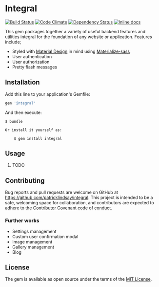 # Integral

[![Build Status](https://travis-ci.org/patricklindsay/integral.svg?branch=master)](https://travis-ci.org/patricklindsay/integral) [![Code Climate](https://codeclimate.com/github/patricklindsay/integral/badges/gpa.svg)](https://codeclimate.com/github/patricklindsay/integral) [![Dependency Status](https://gemnasium.com/patricklindsay/integral.svg)](https://gemnasium.com/patricklindsay/integral) [![Inline docs](http://inch-ci.org/github/patricklindsay/integral.svg?branch=master)](http://inch-ci.org/github/patricklindsay/integral)

This gem packages together a variety of useful backend features and utilities integral for the foundation of any website or application. Features include;
* Styled with [Material Design][material-design] in mind using [Materialize-sass][materialize]
* User authentication
* User authorization
* Pretty flash messages

## Installation

Add this line to your application's Gemfile:

```ruby
gem 'integral'
```

And then execute:

    $ bundle

    Or install it yourself as:

        $ gem install integral

## Usage

1. TODO

## Contributing

Bug reports and pull requests are welcome on GitHub at https://github.com/patricklindsay/integral. This project is intended to be a safe, welcoming space for collaboration, and contributors are expected to adhere to the [Contributor Covenant](contributor-covenant.org) code of conduct.

### Further works
* Settings management
* Custom user confirmation modal
* Image management
* Gallery management
* Blog

## License

The gem is available as open source under the terms of the [MIT License](http://opensource.org/licenses/MIT).

[material-design]: https://www.google.com/design/spec/material-design/introduction.html
[materialize]: https://github.com/mkhairi/materialize-sass
